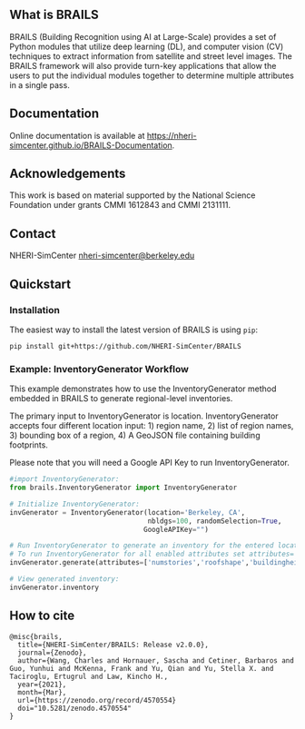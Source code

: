 

## What is BRAILS

BRAILS (Building Recognition using AI at Large-Scale) provides a set of Python modules that utilize deep learning (DL), and computer vision (CV) techniques to extract information from satellite and street level images. The BRAILS framework will also provide turn-key applications that allow the users to put the individual modules together to determine multiple attributes in a single pass. 

## Documentation

Online documentation is available at <a href="https://nheri-simcenter.github.io/BRAILS-Documentation/index.html">https://nheri-simcenter.github.io/BRAILS-Documentation</a>.

## Acknowledgements

This work is based on material supported by the National Science Foundation under grants CMMI 1612843 and CMMI 2131111.


## Contact

NHERI-SimCenter nheri-simcenter@berkeley.edu

## Quickstart

### Installation


The easiest way to install the latest version of BRAILS is using ``pip``:
```
pip install git+https://github.com/NHERI-SimCenter/BRAILS
```

### Example: InventoryGenerator Workflow

This example demonstrates how to use the InventoryGenerator method embedded in BRAILS to generate regional-level inventories. 

The primary input to InventoryGenerator is location. InventoryGenerator accepts four different location input: 1) region name, 2) list of region names, 3) bounding box of a region, 4) A GeoJSON file containing building footprints.

Please note that you will need a Google API Key to run InventoryGenerator.

```python
#import InventoryGenerator:
from brails.InventoryGenerator import InventoryGenerator

# Initialize InventoryGenerator:
invGenerator = InventoryGenerator(location='Berkeley, CA',
                                  nbldgs=100, randomSelection=True,
                                 GoogleAPIKey="")

# Run InventoryGenerator to generate an inventory for the entered location:
# To run InventoryGenerator for all enabled attributes set attributes='all':
invGenerator.generate(attributes=['numstories','roofshape','buildingheight'])

# View generated inventory:
invGenerator.inventory

```

## How to cite

```
@misc{brails,
  title={NHERI-SimCenter/BRAILS: Release v2.0.0},
  journal={Zenodo}, 
  author={Wang, Charles and Hornauer, Sascha and Cetiner, Barbaros and Guo, Yunhui and McKenna, Frank and Yu, Qian and Yu, Stella X. and Taciroglu, Ertugrul and Law, Kincho H.,
  year={2021}, 
  month={Mar},
  url={https://zenodo.org/record/4570554}  
  doi="10.5281/zenodo.4570554"
}
```



